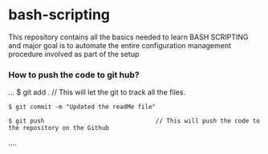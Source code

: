 # bash-scripting

This repository contains all the basics needed to learn BASH SCRIPTING and major goal is to automate the entire configuration management procedure involved as part of the setup

### How to push the code to git hub?

...
    $ git add .                               // This will let the git to track all the files.

    $ git commit -m "Updated the readMe file"
    
    $ git push                               // This will push the code to the repository on the Github
....